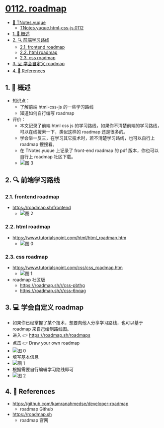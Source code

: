 # [0112. roadmap](https://github.com/Tdahuyou/TNotes.html-css-js/tree/main/notes/0112.%20roadmap)

<!-- region:toc -->

- [📂 TNotes.yuque](https://www.yuque.com/tdahuyou/tnotes.yuque/)
  - [TNotes.yuque.html-css-js.0112](https://www.yuque.com/tdahuyou/tnotes.yuque/html-css-js.0112)
- [1. 📝 概述](#1--概述)
- [2. 🔍 前端学习路线](#2--前端学习路线)
  - [2.1. frontend roadmap](#21-frontend-roadmap)
  - [2.2. html roadmap](#22-html-roadmap)
  - [2.3. css roadmap](#23-css-roadmap)
- [3. 💻 学会自定义 roadmap](#3--学会自定义-roadmap)
- [4. 🔗 References](#4--references)

<!-- endregion:toc -->

## 1. 📝 概述

- 知识点：
  - 了解前端 html-css-js 的一些学习路线
  - 知道如何自行编写 roadmap
- 评价：
  - 本文记录了前端 html css js 的学习路线，如果你不清楚前端的学习路线，可以在线搜索一下，类似这样的 roadmap 还是很多的。
  - 学会举一反三，在学习其它技术时，若不清楚学习路线，也可以自行上 roadmap 搜搜看。
  - 在 TNotes.yuque 上记录了 front-end roadmap 的 pdf 版本，你也可以自行上 roadmap 社区下载。
  - ![图 3](https://cdn.jsdelivr.net/gh/Tdahuyou/imgs@main/2025-08-19-15-54-51.png)

## 2. 🔍 前端学习路线

### 2.1. frontend roadmap

- https://roadmap.sh/frontend
  - ![图 2](https://cdn.jsdelivr.net/gh/Tdahuyou/imgs@main/2025-05-25-13-48-15.png)

### 2.2. html roadmap

- https://www.tutorialspoint.com/html/html_roadmap.htm
  - ![图 0](https://cdn.jsdelivr.net/gh/Tdahuyou/imgs@main/2025-05-25-13-40-30.png)

### 2.3. css roadmap

- https://www.tutorialspoint.com/css/css_roadmap.htm
  - ![图 1](https://cdn.jsdelivr.net/gh/Tdahuyou/imgs@main/2025-05-25-13-42-23.png)
- roadmap 社区版
  - https://roadmap.sh/r/css-pbthg
  - https://roadmap.sh/r/css-6nqag

## 3. 💻 学会自定义 roadmap

- 如果你已经掌握了某个技术，想要向他人分享学习路线，也可以基于 roadmap 来自己绘制路线图。
- 进入 👉 https://roadmap.sh/roadmaps
- 点击 👉 Draw your own roadmap
- ![图 0](https://cdn.jsdelivr.net/gh/Tdahuyou/imgs@main/2025-08-19-15-44-39.png)
- 填写基本信息
- ![图 1](https://cdn.jsdelivr.net/gh/Tdahuyou/imgs@main/2025-08-19-15-47-17.png)
- 根据需要自行编辑学习路线即可
- ![图 2](https://cdn.jsdelivr.net/gh/Tdahuyou/imgs@main/2025-08-19-15-49-40.png)

## 4. 🔗 References

- https://github.com/kamranahmedse/developer-roadmap
  - roadmap Github
- https://roadmap.sh
  - roadmap 官网
